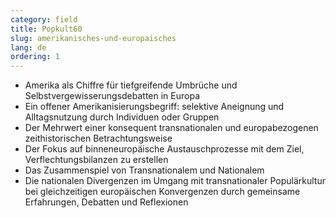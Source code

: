 ```yaml
---
category: field
title: Popkult60
slug: amerikanisches-und-europaisches
lang: de
ordering: 1
---
```


- Amerika als Chiffre für tiefgreifende Umbrüche und Selbstvergewisserungsdebatten in Europa
- Ein offener Amerikanisierungsbegriff: selektive Aneignung und Alltagsnutzung durch Individuen oder Gruppen
- Der Mehrwert einer konsequent transnationalen und europabezogenen zeithistorischen Betrachtungsweise
- Der Fokus auf binneneuropäische Austauschprozesse mit dem Ziel, Verflechtungsbilanzen zu erstellen
- Das Zusammenspiel von Transnationalem und Nationalem
- Die nationalen Divergenzen im Umgang mit transnationaler Populärkultur bei gleichzeitigen europäischen Konvergenzen durch gemeinsame Erfahrungen, Debatten und Reflexionen
